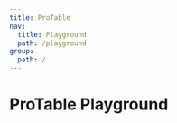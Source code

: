 ```yaml
---
title: ProTable
nav:
  title: Playground
  path: /playground
group:
  path: /
---
```


# ProTable Playground

<code src="../../packages/table/src/demos/dynamic-settings.tsx" iframe="650px"  background="#f5f5f5"  title="属性展示" />
